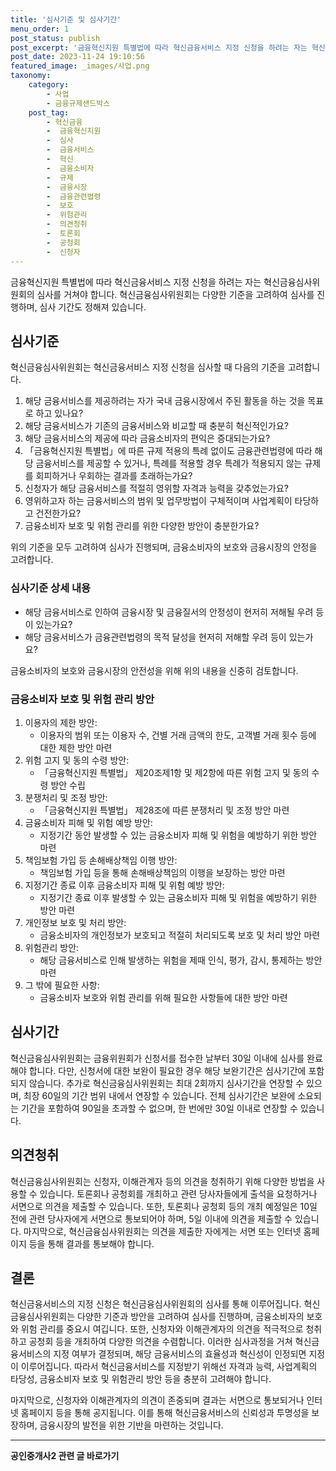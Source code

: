 ```yaml
---
title: '심사기준 및 심사기간'
menu_order: 1
post_status: publish
post_excerpt: '금융혁신지원 특별법에 따라 혁신금융서비스 지정 신청을 하려는 자는 혁신금융심사위원회의 심사를 거쳐야 합니다. 혁신금융심사위원회는 다양한 기준을 고려하여 심사를 진행하며, 심사 기간도 정해져 있습니다.'
post_date: 2023-11-24 19:10:56
featured_image: _images/사업.png
taxonomy:
    category:
        - 사업
        - 금융규제샌드박스
    post_tag:
        - 혁신금융
        -  금융혁신지원
        -  심사
        -  금융서비스
        -  혁신
        -  금융소비자
        -  규제
        -  금융시장
        -  금융관련법령
        -  보호
        -  위험관리
        -  의견청취
        -  토론회
        -  공청회
        -  신청자
---
```



금융혁신지원 특별법에 따라 혁신금융서비스 지정 신청을 하려는 자는 혁신금융심사위원회의 심사를 거쳐야 합니다. 혁신금융심사위원회는 다양한 기준을 고려하여 심사를 진행하며, 심사 기간도 정해져 있습니다.

## 심사기준

혁신금융심사위원회는 혁신금융서비스 지정 신청을 심사할 때 다음의 기준을 고려합니다.

1. 해당 금융서비스를 제공하려는 자가 국내 금융시장에서 주된 활동을 하는 것을 목표로 하고 있나요?
2. 해당 금융서비스가 기존의 금융서비스와 비교할 때 충분히 혁신적인가요?
3. 해당 금융서비스의 제공에 따라 금융소비자의 편익은 증대되는가요?
4. 「금융혁신지원 특별법」에 따른 규제 적용의 특례 없이도 금융관련법령에 따라 해당 금융서비스를 제공할 수 있거나, 특례를 적용할 경우 특례가 적용되지 않는 규제를 회피하거나 우회하는 결과를 초래하는가요?
5. 신청자가 해당 금융서비스를 적절히 영위할 자격과 능력을 갖추었는가요?
6. 영위하고자 하는 금융서비스의 범위 및 업무방법이 구체적이며 사업계획이 타당하고 건전한가요?
7. 금융소비자 보호 및 위험 관리를 위한 다양한 방안이 충분한가요?

위의 기준을 모두 고려하여 심사가 진행되며, 금융소비자의 보호와 금융시장의 안정을 고려합니다.

### 심사기준 상세 내용

- 해당 금융서비스로 인하여 금융시장 및 금융질서의 안정성이 현저히 저해될 우려 등이 있는가요?
- 해당 금융서비스가 금융관련법령의 목적 달성을 현저히 저해할 우려 등이 있는가요?

금융소비자의 보호와 금융시장의 안전성을 위해 위의 내용을 신중히 검토합니다.

### 금융소비자 보호 및 위험 관리 방안

1. 이용자의 제한 방안:
    - 이용자의 범위 또는 이용자 수, 건별 거래 금액의 한도, 고객별 거래 횟수 등에 대한 제한 방안 마련
2. 위험 고지 및 동의 수령 방안:
    - 「금융혁신지원 특별법」 제20조제1항 및 제2항에 따른 위험 고지 및 동의 수령 방안 수립
3. 분쟁처리 및 조정 방안:
    - 「금융혁신지원 특별법」 제28조에 따른 분쟁처리 및 조정 방안 마련
4. 금융소비자 피해 및 위험 예방 방안:
    - 지정기간 동안 발생할 수 있는 금융소비자 피해 및 위험을 예방하기 위한 방안 마련
5. 책임보험 가입 등 손해배상책임 이행 방안:
    - 책임보험 가입 등을 통해 손해배상책임의 이행을 보장하는 방안 마련
6. 지정기간 종료 이후 금융소비자 피해 및 위험 예방 방안:
    - 지정기간 종료 이후 발생할 수 있는 금융소비자 피해 및 위험을 예방하기 위한 방안 마련
7. 개인정보 보호 및 처리 방안:
    - 금융소비자의 개인정보가 보호되고 적절히 처리되도록 보호 및 처리 방안 마련
8. 위험관리 방안:
    - 해당 금융서비스로 인해 발생하는 위험을 제때 인식, 평가, 감시, 통제하는 방안 마련
9. 그 밖에 필요한 사항:
    - 금융소비자 보호와 위험 관리를 위해 필요한 사항들에 대한 방안 마련

## 심사기간

혁신금융심사위원회는 금융위원회가 신청서를 접수한 날부터 30일 이내에 심사를 완료해야 합니다. 다만, 신청서에 대한 보완이 필요한 경우 해당 보완기간은 심사기간에 포함되지 않습니다. 추가로 혁신금융심사위원회는 최대 2회까지 심사기간을 연장할 수 있으며, 최장 60일의 기간 범위 내에서 연장할 수 있습니다. 전체 심사기간은 보완에 소요되는 기간을 포함하여 90일을 초과할 수 없으며, 한 번에만 30일 이내로 연장할 수 있습니다.

## 의견청취

혁신금융심사위원회는 신청자, 이해관계자 등의 의견을 청취하기 위해 다양한 방법을 사용할 수 있습니다. 토론회나 공청회를 개최하고 관련 당사자들에게 출석을 요청하거나 서면으로 의견을 제출할 수 있습니다. 또한, 토론회나 공청회 등의 개최 예정일은 10일 전에 관련 당사자에게 서면으로 통보되어야 하며, 5일 이내에 의견을 제출할 수 있습니다. 마지막으로, 혁신금융심사위원회는 의견을 제출한 자에게는 서면 또는 인터넷 홈페이지 등을 통해 결과를 통보해야 합니다.

## 결론

혁신금융서비스의 지정 신청은 혁신금융심사위원회의 심사를 통해 이루어집니다. 혁신금융심사위원회는 다양한 기준과 방안을 고려하여 심사를 진행하며, 금융소비자의 보호와 위험 관리를 중요시 여깁니다. 또한, 신청자와 이해관계자의 의견을 적극적으로 청취하고 공청회 등을 개최하여 다양한 의견을 수렴합니다. 이러한 심사과정을 거쳐 혁신금융서비스의 지정 여부가 결정되며, 해당 금융서비스의 효율성과 혁신성이 인정되면 지정이 이루어집니다. 따라서 혁신금융서비스를 지정받기 위해선 자격과 능력, 사업계획의 타당성, 금융소비자 보호 및 위험관리 방안 등을 충분히 고려해야 합니다. 

마지막으로, 신청자와 이해관계자의 의견이 존중되며 결과는 서면으로 통보되거나 인터넷 홈페이지 등을 통해 공지됩니다. 이를 통해 혁신금융서비스의 신뢰성과 투명성을 보장하며, 금융시장의 발전을 위한 기반을 마련하는 것입니다.
<!-- wp:separator -->
<hr class="wp-block-separator has-alpha-channel-opacity"/>
<!-- /wp:separator -->

<!-- wp:group {"backgroundColor":"base","layout":{"type":"constrained"}} -->
<div class="wp-block-group has-base-background-color has-background"><!-- wp:paragraph {"align":"center","fontSize":"medium"} -->
<p class="has-text-align-center has-large-font-size"><strong>공인중개사2 관련 글 바로가기</strong></p>
<!-- /wp:paragraph -->


<!-- wp:latest-posts
{"categories":[{"id":22741,"count":19,"description":"","link":"https://uknowlaw.com/category/%ea%b3%b5%ec%9d%b8%ec%a4%91%ea%b0%9c%ec%82%ac2/","name":"공인중개사2","slug":"공인중개사2","taxonomy":"category","parent":0,"meta":[],"_links":{"self":[{"href":"https://uknowlaw.com/wp-json/wp/v2/categories/22741"}],"collection":[{"href":"https://uknowlaw.com/wp-json/wp/v2/categories"}],"about":[{"href":"https://uknowlaw.com/wp-json/wp/v2/taxonomies/category"}],"wp:post_type":[{"href":"https://uknowlaw.com/wp-json/wp/v2/posts?categories=22741"}],"curies":[{"name":"wp","href":"https://api.w.org/{rel}","templated":true}]}}],"postsToShow":100,"excerptLength":28,"postLayout":"grid","columns":2,"featuredImageAlign":"left","featuredImageSizeSlug":"large","fontSize":"small"} /--></div>
<!-- /wp:group -->